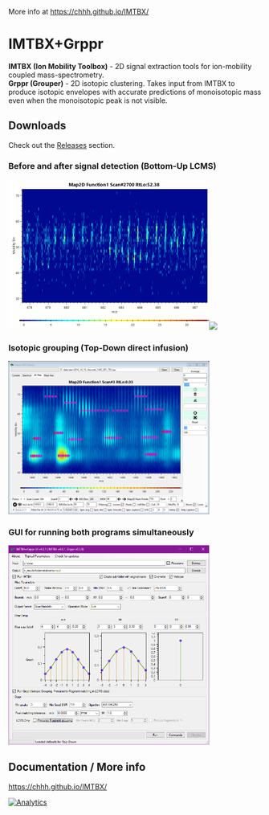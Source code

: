 More info at https://chhh.github.io/IMTBX/

# IMTBX+Grppr
**IMTBX (Ion Mobility Toolbox)** - 2D signal extraction tools for ion-mobility
coupled mass-spectrometry.  
**Grppr (Grouper)** - 2D isotopic clustering. Takes input from IMTBX to produce
isotopic envelopes with accurate predictions of monoisotopic mass even when
the monoisotopic peak is not visible.

## Downloads
Check out the [Releases](https://github.com/chhh/IMTBX/releases/latest) section.

### Before and after signal detection (Bottom-Up LCMS)
<img width=400 src="https://github.com/chhh/IMTBX/blob/master/site/src/img/without-filter.gif"/><img width=400 src="https://github.com/chhh/IMTBX/blob/master/site/src/img/with-filter-peaks.gif"/>

### Isotopic grouping (Top-Down direct infusion)
<img width=400 src="https://github.com/chhh/IMTBX/blob/master/site/src/img/grppr-isotopic-clusters-in-viewer.png"/>

### GUI for running both programs simultaneously
<img width=400 src="https://github.com/chhh/IMTBX/blob/master/site/src/img/imtbx-grppr-gui.png"/>

## Documentation / More info
https://chhh.github.io/IMTBX/

[![Analytics](https://ga-beacon-nocache.appspot.com/UA-5572974-15/github/chhh/imtbx/landing-page?flat&useReferer)](https://github.com/igrigorik/ga-beacon)
